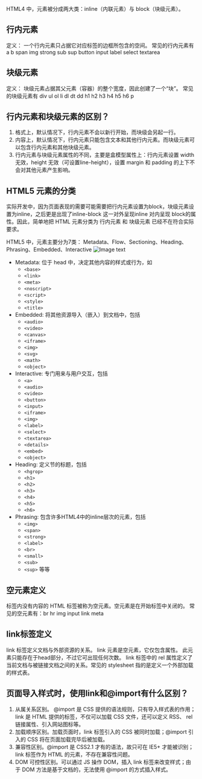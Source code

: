 HTML4 中，元素被分成两大类：inline（内联元素）与 block（块级元素）。
## 行内元素
定义：
一个行内元素只占据它对应标签的边框所包含的空间。
常见的行内元素有 a b span img strong sub sup button input label select textarea

## 块级元素
定义：
块级元素占据其父元素（容器）的整个宽度，因此创建了一个“块”。
常见的块级元素有 div ul ol li dl dt dd h1 h2 h3 h4 h5 h6 p

## 行内元素和块级元素的区别？
1. 格式上，默认情况下，行内元素不会以新行开始，而块级会另起一行。
2. 内容上，默认情况下，行内元素只能包含文本和其他行内元素。而块级元素可以包含行内元素和其他块级元素。
3. 行内元素与块级元素属性的不同，主要是盒模型属性上：行内元素设置 width 无效，height 无效（可设置line-height），设置 margin 和 padding 的上下不会对其他元素产生影响。

## HTML5 元素的分类
实际开发中，因为页面表现的需要可能需要把行内元素设置为block，块级元素设置为inline，之后更是出现了inline-block 这一对外呈现inline 对内呈现 block的属性。因此，简单地把 HTML 元素分类为 行内元素 和 块级元素 已经不在符合实际要求。

HTML5 中，元素主要分为7类： Metadata、Flow、Sectioning、Heading、Phrasing、Embedded、Interactive
![Image text](https://www.pianshen.com/images/198/1ebfcb786d8ba513c502c3da96463c46.png)
- Metadata: 位于 head 中，决定其他内容的样式或行为，如
  - `<base>`
  - `<link>`
  - `<meta>`
  - `<noscript>`
  - `<script>`
  - `<style>`
  - `<title>`
- Embedded: 将其他资源导入（嵌入）到文档中，包括
  - `<audio>`
  - `<video>`
  - `<canvas>`
  - `<iframe>`
  - `<img>`
  - `<svg>`
  - `<math>`
  - `<object>`
- Interactive: 专门用来与用户交互，包括
  - `<a>`
  - `<audio>`
  - `<video>`
  - `<button>`
  - `<input>`
  - `<iframe>`
  - `<img>`
  - `<label>`
  - `<select>`
  - `<textarea>`
  - `<details>`
  - `<embed>`
  - `<object>`
- Heading: 定义节的标题，包括
  - `<hgrop>`
  - `<h1>`
  - `<h2>`
  - `<h3>`
  - `<h4>`
  - `<h5>`
  - `<h6>`
- Phrasing: 包含许多HTML4中的inline层次的元素，包括
  - `<img>`
  - `<span>` 
  - `<strong>`
  - `<label>`
  - `<br>`
  - `<small>`
  - `<sub>`
  - `<sup>`
等等

## 空元素定义
标签内没有内容的 HTML 标签被称为空元素。空元素是在开始标签中关闭的。
常见的空元素有：br hr img input link meta

## link标签定义
link 标签定义文档与外部资源的关系。
link 元素是空元素，它仅包含属性。 此元素只能存在于head部分，不过它可出现任何次数。
link 标签中的 rel 属性定义了当前文档与被链接文档之间的关系。常见的 stylesheet 指的是定义一个外部加载的样式表。

## 页面导入样式时，使用link和@import有什么区别？
1. 从属关系区别。 @import 是 CSS 提供的语法规则，只有导入样式表的作用；link 是 HTML 提供的标签，不仅可以加载 CSS 文件，还可以定义 RSS、 rel 链接属性、引入网站图标等。
2. 加载顺序区别。加载页面时，link 标签引入的 CSS 被同时加载；@import 引入的 CSS 将在页面加载完毕后被加载。
3. 兼容性区别。@import 是 CSS2.1 才有的语法，故只可在 IE5+ 才能被识别；link 标签作为 HTML 的元素，不存在兼容性问题。
4. DOM 可控性区别。可以通过 JS 操作 DOM，插入 link 标签来改变样式；由于 DOM 方法是基于文档的，无法使用 @import 的方式插入样式。